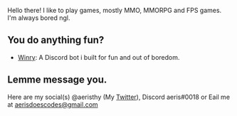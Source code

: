 Hello there! I like to play games, mostly MMO, MMORPG and FPS games. I'm always bored ngl.

## You do anything fun?

* [Winry](https://github.com/aeristhy/Winry): A Discord bot i built for fun and out of boredom.

## Lemme message you.

Here  are my social(s) @aeristhy (My [Twitter](https://twitter.com/aeristhy)), Discord aeris#0018 or Eail me at aerisdoescodes@gmail.com

